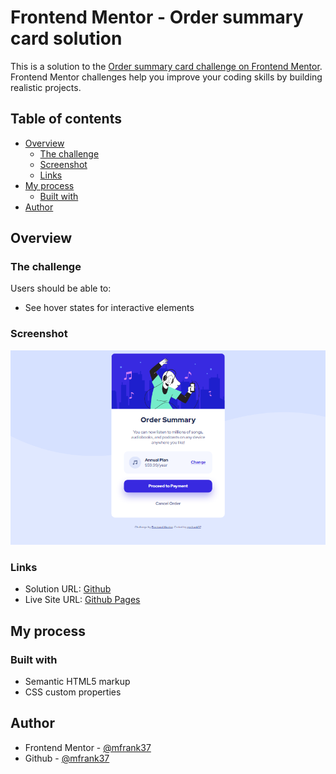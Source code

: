 # Frontend Mentor - Order summary card solution

This is a solution to the [Order summary card challenge on Frontend Mentor](https://www.frontendmentor.io/challenges/order-summary-component-QlPmajDUj). Frontend Mentor challenges help you improve your coding skills by building realistic projects.

## Table of contents

- [Overview](#overview)
  - [The challenge](#the-challenge)
  - [Screenshot](#screenshot)
  - [Links](#links)
- [My process](#my-process)
  - [Built with](#built-with)
- [Author](#author)

## Overview

### The challenge

Users should be able to:

- See hover states for interactive elements

### Screenshot

![screenshot.png](./screenshot.png)

### Links

- Solution URL: [Github](https://github.com/mfrank37/frontend-mastery/tree/master/order-summary-component-main)
- Live Site URL: [Github Pages](https://mfrank37.github.io/frontend-mastery/order-summary-component-main)

## My process

### Built with

- Semantic HTML5 markup
- CSS custom properties

## Author

- Frontend Mentor - [@mfrank37](https://www.frontendmentor.io/profile/mfrank37)
- Github - [@mfrank37](https://github.com/mfrank37)
